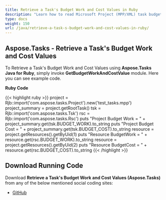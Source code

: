 ```yaml
---
title: Retrieve a Task's Budget Work and Cost Values in Ruby
description: "Learn how to read Microsoft Project (MPP/XML) task budget work and cost values using Aspose.Tasks Java for Ruby."
type: docs
weight: 150
url: /java/retrieve-a-task-s-budget-work-and-cost-values-in-ruby/
---
```


## **Aspose.Tasks - Retrieve a Task's Budget Work and Cost Values**
To Retrieve a Task's Budget Work and Cost Values using **Aspose.Tasks Java for Ruby**, simply invoke **GetBudgetWorkAndCostValue** module. Here you can see example code.

**Ruby Code**

{{< highlight ruby >}}
project = Rjb::import('com.aspose.tasks.Project').new('test_tasks.mpp')
project_summary = project.getRootTask()
tsk = Rjb::import('com.aspose.tasks.Tsk')
rsc = Rjb::import('com.aspose.tasks.Rsc')
puts "Project Budget Work = " + project_summary.get(tsk.BUDGET_WORK).to_string
puts "Project Budget Cost = " + project_summary.get(tsk.BUDGET_COST).to_string
resource = project.getResources().getByUid(1)
puts "Resource BudgetWork = " + resource.get(rsc.BUDGET_WORK).to_string
resource = project.getResources().getByUid(2)
puts "Resource BudgetCost = " + resource.get(rsc.BUDGET_COST).to_string
{{< /highlight >}}

## **Download Running Code**
Download **Retrieve a Task's Budget Work and Cost Values (Aspose.Tasks)** from any of the below mentioned social coding sites:

- [GitHub](https://github.com/aspose-tasks/Aspose.Tasks-for-Java/blob/master/Plugins/Aspose_Tasks_Java_for_Ruby/lib/asposetasksjava/Tasks/getbudgetworkandcostvalue.rb)
